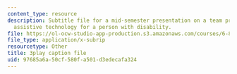 ```yaml
---
content_type: resource
description: Subtitle file for a mid-semester presentation on a team project to develop
  assistive technology for a person with disability.
file: https://ol-ocw-studio-app-production.s3.amazonaws.com/courses/6-811-principles-and-practice-of-assistive-technology-fall-2014/97685a6a50cf580fa501d3edecafa324_EWjWv1YBB7A.vtt
file_type: application/x-subrip
resourcetype: Other
title: 3play caption file
uid: 97685a6a-50cf-580f-a501-d3edecafa324
---
```


